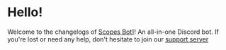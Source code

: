 # Hello!
Welcome to the changelogs of [Scopes Bot](https://scopes.cf)]! An all-in-one Discord bot. If you're lost or need any help, don't hesitate to join our [support server](https://discord.gg/vQvQPqEgdq)
